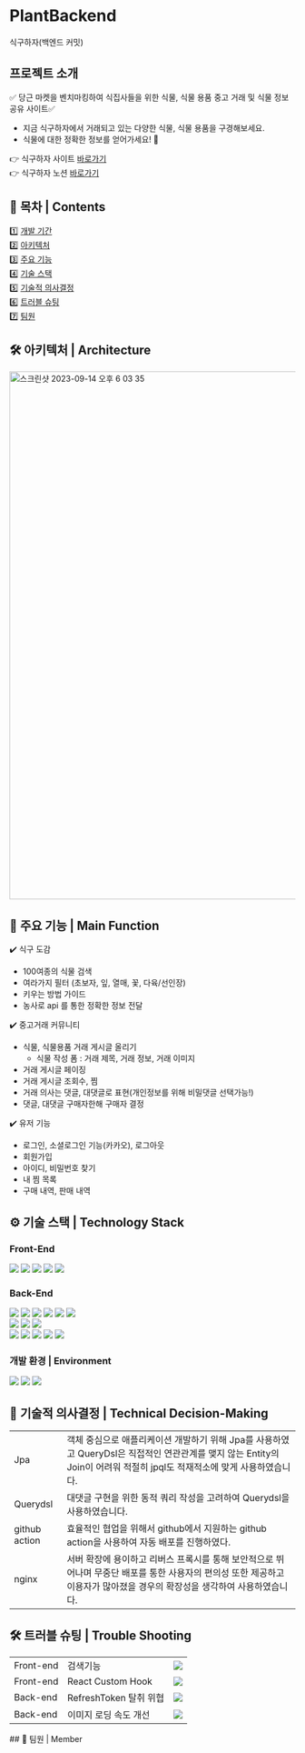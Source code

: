 # PlantBackend
식구하자(백엔드 커밋)
## 프로젝트 소개
✅ 당근 마켓을 벤치마킹하여 식집사들을 위한 식물, 식물 용품 중고 거래 및 식물 정보 공유 사이트✅
- 지금 식구하자에서 거래되고 있는 다양한 식물, 식물 용품을 구경해보세요.
- 식물에 대한 정확한 정보를 얻어가세요! 💬

 👉 식구하자 사이트 [바로가기]() <br/>
 👉 식구하자 노션 [바로가기](https://www.notion.so/513e3f3e40cf4b1c989de585de632618)

## 🔭 목차 | Contents
1️⃣ [개발 기간](#-개발-기간--project-period) <br/>
2️⃣ [아키텍처](#-아키텍처--architecture) <br/>
3️⃣ [주요 기능](#-주요-기능--main-function) <br/>
4️⃣ [기술 스택](#-기술-스택--technology-stack) <br/>
5️⃣ [기술적 의사결정](#-기술적-의사결정--technical-decision-making) <br/>
6️⃣ [트러블 슈팅](#-트러블-슈팅--trouble-shooting) <br/>
7️⃣ [팀원](#-팀원--member)



## 🛠 아키텍처 | Architecture
<img width="929" alt="스크린샷 2023-09-14 오후 6 03 35" src="https://github.com/LminWoo99/PlantBackend/assets/86508110/f9e3ff99-7c36-48fb-825b-36a763d76379">


## 🌱 주요 기능 | Main Function

✔️ 식구 도감
  - 100여종의 식물 검색
  - 여라가지 필터 (초보자, 잎, 열매, 꽃, 다육/선인장)
  - 키우는 방법 가이드
  - 농사로 api 를 통한 정확한 정보 전달

✔️ 중고거래 커뮤니티
  -  식물, 식물용품 거래 게시글 올리기
      - 식물 작성 폼 : 거래 제목, 거래 정보, 거래 이미지
  -  거래 게시글 페이징
  -  거래 게시글 조회수, 찜
  -  거래 의사는 댓글, 대댓글로 표현(개인정보를 위해 비밀댓글 선택가능!)
  -  댓글, 대댓글 구매자한해 구매자 결정

✔️ 유저 기능
  - 로그인, 소셜로그인 기능(카카오), 로그아웃
  - 회원가입
  - 아이디, 비밀번호 찾기
  - 내 찜 목록
  - 구매 내역, 판매 내역


## ⚙ 기술 스택 | Technology Stack
### Front-End
<div>
 <img src="https://img.shields.io/badge/javascript-F7DF1E?style=for-the-badge&logo=javascript&logoColor=black">
 <img src="https://img.shields.io/badge/react-61DAFB?style=for-the-badge&logo=react&logoColor=black">
 <img src="https://img.shields.io/badge/React Router-CA4245?style=for-the-badge&logo=React Router&logoColor=white">
 <img src="https://img.shields.io/badge/Axios-5A29E4?style=for-the-badge&logo=Axios&logoColor=white">
 <img src="https://img.shields.io/badge/styledComponents-DB7093?style=for-the-badge&logo=styledComponents&logoColor=white">
</div>

### Back-End
<div>
  <img src="https://img.shields.io/badge/JAVA-007396?style=for-the-badge&logo=Java&logoColor=white">
  <img src="https://img.shields.io/badge/Jpa-007396?style=for-the-badge&logo=Jpa&logoColor=white">
  <img src="https://img.shields.io/badge/Spring Boot-6DB33F?style=for-the-badge&logo=Spring Boot&logoColor=white">
  <img src="https://img.shields.io/badge/QueryDSL-000000?style=for-the-badge&logo=QueryDSL&logoColor=white">
  <img src="https://img.shields.io/badge/Spring security-6DB33F?style=for-the-badge&logo=Spring Boot&logoColor=white">
  <img src="https://img.shields.io/badge/Gradle-02303A?style=for-the-badge&logo=Spring Boot&logoColor=white">
  <br>
  <img src="https://img.shields.io/badge/mysql-4479A1?style=for-the-badge&logo=mysql&logoColor=white">
  <img src="https://img.shields.io/badge/Amazon EC2-FF9900?style=for-the-badge&logo=Amazon EC2&logoColor=white">
  <img src="https://img.shields.io/badge/Amazon S3-569A31?style=for-the-badge&logo=Amazon S3&logoColor=white">
  <br>
  <img src="https://img.shields.io/badge/Amazon RDS-527FFF?style=for-the-badge&logo=Amazon RDS&logoColor=white">
  <img src="https://img.shields.io/badge/Amazon CodeDeploy-4454D6?style=for-the-badge&logo=Amazon CodeDeploy&logoColor=white">
  <img src="https://img.shields.io/badge/GitHub Actions-2088FF?style=for-the-badge&logo=GitHub Actions&logoColor=white">
  <img src="https://img.shields.io/badge/NGINX-009639?style=for-the-badge&logo=NGINX&logoColor=white">
  <img src="https://img.shields.io/badge/JSON Web Tokens-000000?style=for-the-badge&logo=JSON Web Tokens&logoColor=white">
</div>

### 개발 환경 | Environment
<div>
  <img src="https://img.shields.io/badge/IntelliJ IDEA-000000?style=for-the-badge&logo=IntelliJ IDEA&logoColor=white">
  <img src="https://img.shields.io/badge/Github-181717?style=for-the-badge&logo=Github&logoColor=white">
  <img src="https://img.shields.io/badge/KakaoTalk-FFCD00?style=for-the-badge&logo=KakaoTalk&logoColor=white">
</div>


## 📑 기술적 의사결정 | Technical Decision-Making
<table>
  <tbody>
      <tr>
      <td>Jpa</td>
      <td> 객체 중심으로 애플리케이션 개발하기 위해 Jpa를 사용하였고 QueryDsl은 직접적인 연관관계를 맺지 않는 Entity의 Join이 어려워 적절히 jpql도 적재적소에 맞게 사용하였습니다. </td>
    </tr>
    <tr>
      <td>Querydsl</td>
      <td>대댓글 구현을 위한 동적 쿼리 작성을 고려하여 Querydsl을 사용하였습니다.</td>
    </tr>
    <tr>
      <td>github action</td>
      <td>효율적인 협업을 위해서 github에서 지원하는 github action을 사용하여 자동 배포를 진행하였다.</td>
    </tr>
    <tr>
      <td>nginx</td>
      <td>서버 확장에 용이하고 리버스 프록시를 통해 보안적으로 뛰어나며 무중단 배포를 통한 사용자의 편의성 또한 제공하고 이용자가 많아졌을 경우의 확장성을 생각하여 사용하였습니다.</td>
    </tr>
  </tbody>
</table>


## 🛠 트러블 슈팅 | Trouble Shooting
<table>
  <tbody>
    <tr>
      <td>
        Front-end
      </td>
      <td>
        검색기능
      </td>
      <td>
        <img src="https://user-images.githubusercontent.com/117730606/217253442-b0f1c07a-5940-403f-bfa0-890868f08d14.png"/>
      </td>
    </tr>
    <tr>
      <td>
        Front-end
      </td>
      <td>
        React Custom Hook
      </td>
      <td>
        <img src="https://user-images.githubusercontent.com/117730606/217255358-b0962e13-3c01-4075-bc16-b27d72c83fad.png"/>
      </td>
    </tr>
        <tr>
      <td>
        Back-end 
      </td>
      <td>
        RefreshToken 탈취 위협
      </td>
      <td>
        <img src="https://user-images.githubusercontent.com/117730606/217255758-c60853d0-27a9-4531-bc92-8d2e7aab40c6.png"/>
      </td>
    </tr>
        <tr>
      <td>
        Back-end 
      </td>
      <td>
        이미지 로딩 속도 개선
      </td>
      <td>
        <img src="https://user-images.githubusercontent.com/117730606/217256001-c24b2f42-73d6-478e-b95e-baadcde4c8db.png"/>
      </td>
    </tr>
  </tbody>
</table>
<!--
## 🎥 시연 GIF | Testing
<!--
|홈|식집사 테스트|
|:---:|:---:|
<--
|<img src="https://user-images.githubusercontent.com/83339863/217261956-9dbe1273-4484-46c1-9119-041e1ee5d66c.gif" width="400px" height="220px">|<img src="https://user-images.githubusercontent.com/83339863/217262294-dc07ab4f-fb48-4932-8baa-ef3037c8d697.gif" width="400px" height="220px">|
|식물 검색하기|식물일지|
|<img src="https://user-images.githubusercontent.com/83339863/217263499-966b9302-7201-45bc-8b64-edf26c58f282.gif" width="400px" height="220px">|<img src="https://user-images.githubusercontent.com/83339863/217281573-f26991e6-4f3d-4b19-a94b-64e119af690b.gif" width="400px" height="220px">|
|커뮤니티|마이페이지|
|<img src="https://user-images.githubusercontent.com/83339863/217277950-99a7aac5-c7af-4992-b7c0-fdbcec26cd61.gif" width="400px" height="220px">|<img src="https://user-images.githubusercontent.com/83339863/217283955-327f9e7d-2ad6-4f22-a02d-8fb086c3165f.gif" width="400px" height="220px">|
-->
## 🙂 팀원 | Member
<!--

|  | <img src="https://avatars.githubusercontent.com/u/109057365?s=400&u=aec944568894f0b9c054ecce7d5d43e67e962288&v=4" width="100px;" alt=""/> | <img src="https://d3usc6dqsfeh3v.cloudfront.net/post/noimage.png" width="100px;" alt=""/> | 
|:---:|:---:|:---:|
| BE 팀장 김인광 | BE 팀원 이상현 | BE 팀원 박소연 |
| <img src="https://user-images.githubusercontent.com/83339863/217834853-eb7cc798-94aa-4224-8247-125cc8e8736e.jpeg" width="100px;" alt=""/> | <img src="https://d3usc6dqsfeh3v.cloudfront.net/post/noimage.png" width="100px;" alt=""/> | <img src="https://d3usc6dqsfeh3v.cloudfront.net/post/noimage.png" width="100px;" alt=""/> |
| FE 부팀장 강민승 | FE 팀원 정다솔 | Design 최미진 |
